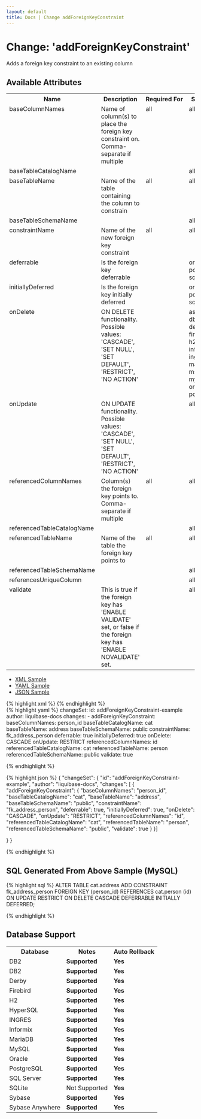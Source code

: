 ```yaml
---
layout: default
title: Docs | Change addForeignKeyConstraint 
---
```


<!-- ====================================================== -->
<!-- GENERATED BY ChangeDocGenerator DO NOT MODIFY MANUALLY -->
<!-- ====================================================== -->

  <script>
  $(function() {
    $( "#changelog-tabs" ).tabs();
  });
</script>

# Change: 'addForeignKeyConstraint'

Adds a foreign key constraint to an existing column

## Available Attributes ##

<table>
<tr><th>Name</th><th>Description</th><th>Required&nbsp;For</th><th>Supports</th><th>Since</th></tr>
<tr><td style='vertical-align: top'>baseColumnNames</td><td style='vertical-align: top'>Name of column(s) to place the foreign key constraint on. Comma-separate if multiple</td><td style='vertical-align: top'>all</td><td style='vertical-align:top'>all</td><td style='vertical-align: top'></td></tr>
<tr><td style='vertical-align: top'>baseTableCatalogName</td><td style='vertical-align: top'></td><td style='vertical-align: top'></td><td style='vertical-align:top'>all</td><td style='vertical-align: top'>3.0</td></tr>
<tr><td style='vertical-align: top'>baseTableName</td><td style='vertical-align: top'>Name of the table containing the column to constrain</td><td style='vertical-align: top'>all</td><td style='vertical-align:top'>all</td><td style='vertical-align: top'></td></tr>
<tr><td style='vertical-align: top'>baseTableSchemaName</td><td style='vertical-align: top'></td><td style='vertical-align: top'></td><td style='vertical-align:top'>all</td><td style='vertical-align: top'></td></tr>
<tr><td style='vertical-align: top'>constraintName</td><td style='vertical-align: top'>Name of the new foreign key constraint</td><td style='vertical-align: top'>all</td><td style='vertical-align:top'>all</td><td style='vertical-align: top'></td></tr>
<tr><td style='vertical-align: top'>deferrable</td><td style='vertical-align: top'>Is the foreign key deferrable</td><td style='vertical-align: top'></td><td style='vertical-align:top'>oracle, postgresql, sqlite</td><td style='vertical-align: top'></td></tr>
<tr><td style='vertical-align: top'>initiallyDeferred</td><td style='vertical-align: top'>Is the foreign key initially deferred</td><td style='vertical-align: top'></td><td style='vertical-align:top'>oracle, postgresql, sqlite</td><td style='vertical-align: top'></td></tr>
<tr><td style='vertical-align: top'>onDelete</td><td style='vertical-align: top'>ON DELETE functionality. Possible values: 'CASCADE', 'SET NULL', 'SET DEFAULT', 'RESTRICT', 'NO ACTION'</td><td style='vertical-align: top'></td><td style='vertical-align:top'>asany, db2, db2z, derby, firebird, h2, hsqldb, informix, ingres, mariadb, mssql, mysql, oracle, postgresql</td><td style='vertical-align: top'></td></tr>
<tr><td style='vertical-align: top'>onUpdate</td><td style='vertical-align: top'>ON UPDATE functionality. Possible values: 'CASCADE', 'SET NULL', 'SET DEFAULT', 'RESTRICT', 'NO ACTION'</td><td style='vertical-align: top'></td><td style='vertical-align:top'>all</td><td style='vertical-align: top'></td></tr>
<tr><td style='vertical-align: top'>referencedColumnNames</td><td style='vertical-align: top'>Column(s) the foreign key points to. Comma-separate if multiple</td><td style='vertical-align: top'>all</td><td style='vertical-align:top'>all</td><td style='vertical-align: top'></td></tr>
<tr><td style='vertical-align: top'>referencedTableCatalogName</td><td style='vertical-align: top'></td><td style='vertical-align: top'></td><td style='vertical-align:top'>all</td><td style='vertical-align: top'>3.0</td></tr>
<tr><td style='vertical-align: top'>referencedTableName</td><td style='vertical-align: top'>Name of the table the foreign key points to</td><td style='vertical-align: top'>all</td><td style='vertical-align:top'>all</td><td style='vertical-align: top'></td></tr>
<tr><td style='vertical-align: top'>referencedTableSchemaName</td><td style='vertical-align: top'></td><td style='vertical-align: top'></td><td style='vertical-align:top'>all</td><td style='vertical-align: top'></td></tr>
<tr><td style='vertical-align: top'>referencesUniqueColumn</td><td style='vertical-align: top'></td><td style='vertical-align: top'></td><td style='vertical-align:top'>all</td><td style='vertical-align: top'></td></tr>
<tr><td style='vertical-align: top'>validate</td><td style='vertical-align: top'>This is true if the foreign key has 'ENABLE VALIDATE' set, or false if the foreign key has 'ENABLE NOVALIDATE' set.</td><td style='vertical-align: top'></td><td style='vertical-align:top'>all</td><td style='vertical-align: top'></td></tr>
</table>

<div id='changelog-tabs'>
<ul>
    <li><a href="#tab-xml">XML Sample</a></li>
    <li><a href="#tab-yaml">YAML Sample</a></li>
    <li><a href="#tab-json">JSON Sample</a></li>
  </ul>
<div id='tab-xml'>
{% highlight xml %}
<changeSet author="liquibase-docs" id="addForeignKeyConstraint-example">
    <addForeignKeyConstraint baseColumnNames="person_id"
            baseTableCatalogName="cat"
            baseTableName="address"
            baseTableSchemaName="public"
            constraintName="fk_address_person"
            deferrable="true"
            initiallyDeferred="true"
            onDelete="CASCADE"
            onUpdate="RESTRICT"
            referencedColumnNames="id"
            referencedTableCatalogName="cat"
            referencedTableName="person"
            referencedTableSchemaName="public"
            validate="true"/>
</changeSet>
{% endhighlight %}
</div>
<div id='tab-yaml'>
{% highlight yaml %}
changeSet:
  id: addForeignKeyConstraint-example
  author: liquibase-docs
  changes:
  - addForeignKeyConstraint:
      baseColumnNames: person_id
      baseTableCatalogName: cat
      baseTableName: address
      baseTableSchemaName: public
      constraintName: fk_address_person
      deferrable: true
      initiallyDeferred: true
      onDelete: CASCADE
      onUpdate: RESTRICT
      referencedColumnNames: id
      referencedTableCatalogName: cat
      referencedTableName: person
      referencedTableSchemaName: public
      validate: true

{% endhighlight %}
</div>
<div id='tab-json'>
{% highlight json %}
{
  "changeSet": {
    "id": "addForeignKeyConstraint-example",
    "author": "liquibase-docs",
    "changes": [
      {
        "addForeignKeyConstraint": {
          "baseColumnNames": "person_id",
          "baseTableCatalogName": "cat",
          "baseTableName": "address",
          "baseTableSchemaName": "public",
          "constraintName": "fk_address_person",
          "deferrable": true,
          "initiallyDeferred": true,
          "onDelete": "CASCADE",
          "onUpdate": "RESTRICT",
          "referencedColumnNames": "id",
          "referencedTableCatalogName": "cat",
          "referencedTableName": "person",
          "referencedTableSchemaName": "public",
          "validate": true
        }
      }]
    
  }
}

{% endhighlight %}
</div>
</div>


## SQL Generated From Above Sample (MySQL)

{% highlight sql %}
ALTER TABLE cat.address ADD CONSTRAINT fk_address_person FOREIGN KEY (person_id) REFERENCES cat.person (id) ON UPDATE RESTRICT ON DELETE CASCADE DEFERRABLE INITIALLY DEFERRED;


{% endhighlight %}

## Database Support

<table style='border:1;'>
<tr><th>Database</th><th>Notes</th><th>Auto Rollback</th></tr>
<tr><td>DB2</td><td><b>Supported</b></td><td><b>Yes</b></td></tr>
<tr><td>DB2</td><td><b>Supported</b></td><td><b>Yes</b></td></tr>
<tr><td>Derby</td><td><b>Supported</b></td><td><b>Yes</b></td></tr>
<tr><td>Firebird</td><td><b>Supported</b></td><td><b>Yes</b></td></tr>
<tr><td>H2</td><td><b>Supported</b></td><td><b>Yes</b></td></tr>
<tr><td>HyperSQL</td><td><b>Supported</b></td><td><b>Yes</b></td></tr>
<tr><td>INGRES</td><td><b>Supported</b></td><td><b>Yes</b></td></tr>
<tr><td>Informix</td><td><b>Supported</b></td><td><b>Yes</b></td></tr>
<tr><td>MariaDB</td><td><b>Supported</b></td><td><b>Yes</b></td></tr>
<tr><td>MySQL</td><td><b>Supported</b></td><td><b>Yes</b></td></tr>
<tr><td>Oracle</td><td><b>Supported</b></td><td><b>Yes</b></td></tr>
<tr><td>PostgreSQL</td><td><b>Supported</b></td><td><b>Yes</b></td></tr>
<tr><td>SQL Server</td><td><b>Supported</b></td><td><b>Yes</b></td></tr>
<tr><td>SQLite</td><td>Not Supported</td><td><b>Yes</b></td></tr>
<tr><td>Sybase</td><td><b>Supported</b></td><td><b>Yes</b></td></tr>
<tr><td>Sybase Anywhere</td><td><b>Supported</b></td><td><b>Yes</b></td></tr>
</table>
